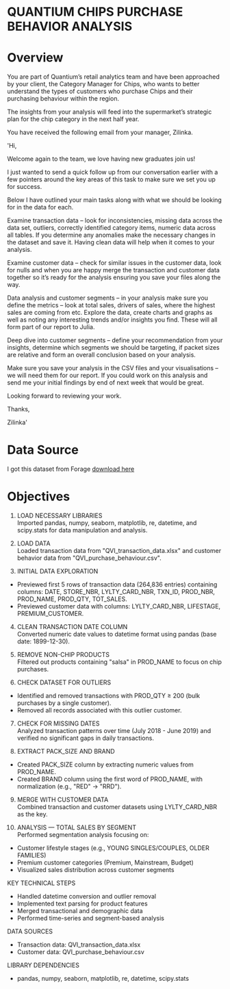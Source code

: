 # QUANTIUM CHIPS PURCHASE BEHAVIOR ANALYSIS  
# Overview
You are part of Quantium’s retail analytics team and have been approached by your client, the Category Manager for Chips, who wants to better understand the types of customers who purchase Chips and their purchasing behaviour within the region.

The insights from your analysis will feed into the supermarket’s strategic plan for the chip category in the next half year.

You have received the following email from your manager, Zilinka.

'Hi, 

Welcome again to the team, we love having new graduates join us! 

I just wanted to send a quick follow up from our conversation earlier with a few pointers around the key areas of this task to make sure we set you up for success. 

Below I have outlined your main tasks along with what we should be looking for in the data for each. 

Examine transaction data – look for inconsistencies, missing data across the data set, outliers, correctly identified category items, numeric data across all tables. If you determine any anomalies make the necessary changes in the dataset and save it. Having clean data will help when it comes to your analysis. 

Examine customer data – check for similar issues in the customer data, look for nulls and when you are happy merge the transaction and customer data together so it’s ready for the analysis ensuring you save your files along the way.

Data analysis and customer segments – in your analysis make sure you define the metrics – look at total sales, drivers of sales, where the highest sales are coming from etc. Explore the data, create charts and graphs as well as noting any interesting trends and/or insights you find. These will all form part of our report to Julia. 

Deep dive into customer segments – define your recommendation from your insights, determine which segments we should be targeting, if packet sizes are relative and form an overall conclusion based on your analysis. 

Make sure you save your analysis in the CSV files and your visualisations – we will need them for our report. If you could work on this analysis and send me your initial findings by end of next week that would be great.  

Looking forward to reviewing your work. 

Thanks, 

Zilinka'
# Data Source
I got this dataset from Forage
[download here](https://www.theforage.com/virtual-experience/NkaC7knWtjSbi6aYv/quantium/data-analytics-rqkb/data-preparation-and-customer-analytics)
# Objectives

1. LOAD NECESSARY LIBRARIES  
Imported pandas, numpy, seaborn, matplotlib, re, datetime, and scipy.stats for data manipulation and analysis.

2. LOAD DATA  
Loaded transaction data from "QVI_transaction_data.xlsx" and customer behavior data from "QVI_purchase_behaviour.csv".

3. INITIAL DATA EXPLORATION  
- Previewed first 5 rows of transaction data (264,836 entries) containing columns: DATE, STORE_NBR, LYLTY_CARD_NBR, TXN_ID, PROD_NBR, PROD_NAME, PROD_QTY, TOT_SALES.  
- Previewed customer data with columns: LYLTY_CARD_NBR, LIFESTAGE, PREMIUM_CUSTOMER.

4. CLEAN TRANSACTION DATE COLUMN  
Converted numeric date values to datetime format using pandas (base date: 1899-12-30).

5. REMOVE NON-CHIP PRODUCTS  
Filtered out products containing "salsa" in PROD_NAME to focus on chip purchases.

6. CHECK DATASET FOR OUTLIERS  
- Identified and removed transactions with PROD_QTY ≥ 200 (bulk purchases by a single customer).  
- Removed all records associated with this outlier customer.

7. CHECK FOR MISSING DATES  
Analyzed transaction patterns over time (July 2018 - June 2019) and verified no significant gaps in daily transactions.

8. EXTRACT PACK_SIZE AND BRAND  
- Created PACK_SIZE column by extracting numeric values from PROD_NAME.  
- Created BRAND column using the first word of PROD_NAME, with normalization (e.g., "RED" → "RRD").

9. MERGE WITH CUSTOMER DATA  
Combined transaction and customer datasets using LYLTY_CARD_NBR as the key.

10. ANALYSIS — TOTAL SALES BY SEGMENT  
Performed segmentation analysis focusing on:  
- Customer lifestyle stages (e.g., YOUNG SINGLES/COUPLES, OLDER FAMILIES)  
- Premium customer categories (Premium, Mainstream, Budget)  
- Visualized sales distribution across customer segments  

KEY TECHNICAL STEPS  
- Handled datetime conversion and outlier removal  
- Implemented text parsing for product features  
- Merged transactional and demographic data  
- Performed time-series and segment-based analysis  

DATA SOURCES  
- Transaction data: QVI_transaction_data.xlsx  
- Customer data: QVI_purchase_behaviour.csv  

LIBRARY DEPENDENCIES  
- pandas, numpy, seaborn, matplotlib, re, datetime, scipy.stats
